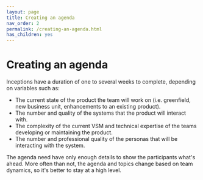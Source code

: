 ```yaml
---
layout: page
title: Creating an agenda
nav_order: 2
permalink: /creating-an-agenda.html
has_children: yes
---
```


# Creating an agenda

Inceptions have a duration of one to several weeks to complete, depending on variables such as:
- The current state of the product the team will work on (i.e. greenfield, new business unit, enhancements to an existing product).
- The number and quality of the systems that the product will interact with.
- The complexity of the current VSM and technical expertise of the teams developing or maintaining the product.
- The number and professional quality of the personas that will be interacting with the system.

The agenda need have only enough details to show the participants what's ahead. More often than not, the agenda and topics change based on team dynamics, so it's better to stay at a high level.
